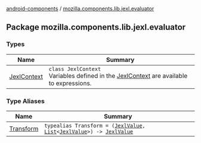 [android-components](../index.md) / [mozilla.components.lib.jexl.evaluator](./index.md)

## Package mozilla.components.lib.jexl.evaluator

### Types

| Name | Summary |
|---|---|
| [JexlContext](-jexl-context/index.md) | `class JexlContext`<br>Variables defined in the [JexlContext](-jexl-context/index.md) are available to expressions. |

### Type Aliases

| Name | Summary |
|---|---|
| [Transform](-transform.md) | `typealias Transform = (`[`JexlValue`](../mozilla.components.lib.jexl.value/-jexl-value/index.md)`, `[`List`](https://kotlinlang.org/api/latest/jvm/stdlib/kotlin.collections/-list/index.html)`<`[`JexlValue`](../mozilla.components.lib.jexl.value/-jexl-value/index.md)`>) -> `[`JexlValue`](../mozilla.components.lib.jexl.value/-jexl-value/index.md) |
